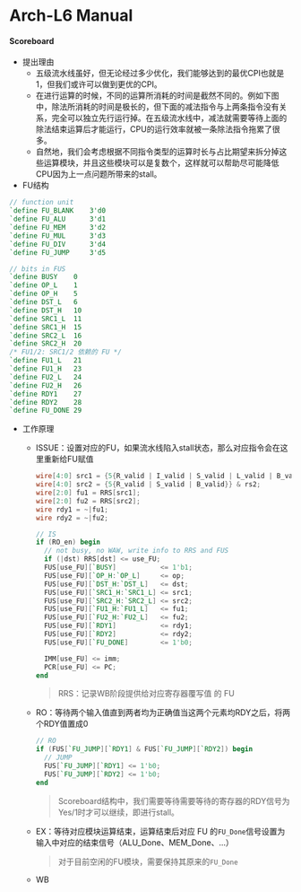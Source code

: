 # Arch-L6 Manual

#### Scoreboard

* 提出理由
  * 五级流水线虽好，但无论经过多少优化，我们能够达到的最优CPI也就是1，但我们或许可以做到更优的CPI。
  * 在进行运算的时候，不同的运算所消耗的时间是截然不同的。例如下图中，除法所消耗的时间是极长的，但下面的减法指令与上两条指令没有关系，完全可以独立先行运行掉。在五级流水线中，减法就需要等待上面的除法结束运算后才能运行，CPU的运行效率就被一条除法指令拖累了很多。&#x20;
  * 自然地，我们会考虑根据不同指令类型的运算时长与占比期望来拆分掉这些运算模块，并且这些模块可以是复数个，这样就可以帮助尽可能降低CPU因为上一点问题所带来的stall。&#x20;
* FU结构&#x20;

```verilog
// function unit
`define FU_BLANK    3'd0
`define FU_ALU      3'd1
`define FU_MEM      3'd2
`define FU_MUL      3'd3
`define FU_DIV      3'd4
`define FU_JUMP     3'd5

// bits in FUS
`define BUSY    0
`define OP_L    1
`define OP_H    5
`define DST_L   6
`define DST_H   10
`define SRC1_L  11
`define SRC1_H  15
`define SRC2_L  16
`define SRC2_H  20
/* FU1/2: SRC1/2 依赖的 FU */
`define FU1_L   21
`define FU1_H   23
`define FU2_L   24
`define FU2_H   26
`define RDY1    27
`define RDY2    28
`define FU_DONE 29
```

* 工作原理
  *   ISSUE：设置对应的FU，如果流水线陷入stall状态，那么对应指令会在这里重新给FU赋值

      ```verilog
      wire[4:0] src1 = {5{R_valid | I_valid | S_valid | L_valid | B_valid | JALR}} & rs1;
      wire[4:0] src2 = {5{R_valid | S_valid | B_valid}} & rs2;
      wire[2:0] fu1 = RRS[src1];
      wire[2:0] fu2 = RRS[src2];
      wire rdy1 = ~|fu1;
      wire rdy2 = ~|fu2;

      // IS
      if (RO_en) begin
      	// not busy, no WAW, write info to RRS and FUS
      	if (|dst) RRS[dst] <= use_FU;
      	FUS[use_FU][`BUSY]           <= 1'b1;
      	FUS[use_FU][`OP_H:`OP_L]     <= op;
      	FUS[use_FU][`DST_H:`DST_L]   <= dst;
      	FUS[use_FU][`SRC1_H:`SRC1_L] <= src1;
      	FUS[use_FU][`SRC2_H:`SRC2_L] <= src2;
      	FUS[use_FU][`FU1_H:`FU1_L]   <= fu1;
      	FUS[use_FU][`FU2_H:`FU2_L]   <= fu2;
      	FUS[use_FU][`RDY1]           <= rdy1;
      	FUS[use_FU][`RDY2]           <= rdy2;
      	FUS[use_FU][`FU_DONE]        <= 1'b0;

      	IMM[use_FU] <= imm;
      	PCR[use_FU] <= PC;
      end
      ```

      > RRS：记录WB阶段提供给对应寄存器覆写值 的 FU
  *   RO：等待两个输入值直到两者均为正确值当这两个元素均RDY之后，将两个RDY值置成0

      ```verilog
      // RO
      if (FUS[`FU_JUMP][`RDY1] & FUS[`FU_JUMP][`RDY2]) begin
      	// JUMP
      	FUS[`FU_JUMP][`RDY1] <= 1'b0;
      	FUS[`FU_JUMP][`RDY2] <= 1'b0;
      end
      ```

      > Scoreboard结构中，我们需要等待需要等待的寄存器的RDY信号为Yes/1时才可以继续，即进行stall。
  *   EX：等待对应模块运算结束，运算结束后对应 FU 的`FU_Done`信号设置为输入中对应的结束信号（ALU\_Done、MEM\_Done、...）

      > 对于目前空闲的FU模块，需要保持其原来的`FU_Done`
  * WB
